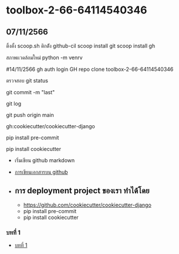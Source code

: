 # toolbox-2-66-64114540346
## 07/11/2566
ติ้งตั้ง scoop.sh
ติกต้ัง github-cil
scoop install git
scoop install gh

สภาพเเวดล้อมใหม่
python -m venrv 

#14/11/2566
gh auth login
 GH repo clone toolbox-2-66-64114540346


 ตรวจสอบ
 git status

 git commit -m "last"

 git log

 git push origin main

 gh:cookiecutter/cookiecutter-django

 pip install pre-commit

 pip install cookiecutter 

 * เริ่มเขียน github markdown

  - [ การเขียนเอกสารบน github ](https://docs.github.com/en/get-started/writing-on-github/getting-started-with-writing-and-formatting-on-github/basic-writing-and-formatting-syntax)

* การ deployment project ของเรา ทำได้โดย
  -
  - https://github.com/cookiecutter/cookiecutter-django
  * pip install pre-commit
  * pip install cookiecutter
### บทที่ 1 
   
   - [ บทที่ 1 ](https://docs.google.com/document/d/1KNLiZbNK3TvWALjp5g9-BpLQXYBYNkPU/edit)
